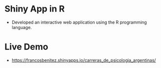# Shiny App in R
- Developed an interactive web application using the R programming language.

# Live Demo
- https://francosbenitez.shinyapps.io/carreras_de_psicologia_argentinas/
